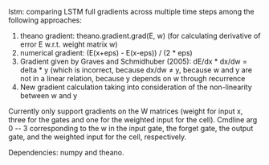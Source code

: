 lstm: comparing LSTM full gradients across multiple time steps among the following approaches:

1. theano gradient: theano.gradient.grad(E, w) (for calculating derivative of error E w.r.t. weight matrix w)
2. numerical gradient: (E(x+eps) - E(x-eps)) / (2 * eps)
3. Gradient given by Graves and Schmidhuber (2005): dE/dx * dx/dw = delta * y (which is incorrect, because dx/dw ≠ y, because w and y are not in a linear relation, because y depends on w through recurrence
4. New gradient calculation taking into consideration of the non-linearity between w and y

Currently only support gradients on the W matrices (weight for input x, three for the gates and one for the weighted input for the cell). Cmdline arg 0 -- 3 corresponding to the w in the input gate, the forget gate, the output gate, and the weighted input for the cell, respectively.

Dependencies: numpy and theano.